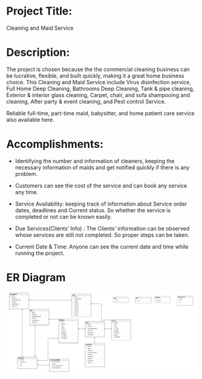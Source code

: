 # Project Title:
Cleaning and Maid Service
# Description:
The project is chosen because the
the commercial cleaning business can be lucrative, flexible, and built
quickly, making it a great home business choice.
This Cleaning and Maid Service include Virus disinfection service, Full Home Deep
Cleaning, Bathrooms Deep Cleaning, Tank & pipe cleaning, Exterior &
interior glass cleaning, Carpet, chair, and sofa shampooing and
cleaning, After party & event cleaning, and Pest control Service.

Reliable full-time, part-time maid, babysitter, and home patient care service also
available here.

# Accomplishments:
*   Identifying the number and information of cleaners, keeping the
necessary information of maids and get notified quickly if there is
any problem.
*  Customers can see the cost of the service and can book any service
any time.

*  Service Availability: keeping track of information about Service order dates, deadlines and
Current status. So whether the service is completed
or not can be known easily.
*  Due Services(Clients’ Info) : The Clients’ information can be observed
whose services are still not completed. So proper steps can be taken.
 * Current Date & Time:  Anyone can see the current date and time while running the project.

# ER Diagram 
![ER diagram](ERD.png)

